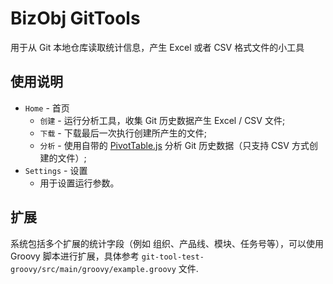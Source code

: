 BizObj GitTools
=================



用于从 Git 本地仓库读取统计信息，产生 Excel 或者 CSV 格式文件的小工具



## 使用说明

- `Home` - 首页
  - `创建` - 运行分析工具，收集 Git 历史数据产生 Excel / CSV 文件;
  - `下载` - 下载最后一次执行创建所产生的文件;
  - `分析` - 使用自带的 [PivotTable.js](https://pivottable.js.org) 分析 Git 历史数据（只支持 CSV 方式创建的文件）;
- `Settings` - 设置
  - 用于设置运行参数。

## 扩展

系统包括多个扩展的统计字段（例如 组织、产品线、模块、任务号等），可以使用 Groovy 脚本进行扩展，具体参考 `git-tool-test-groovy/src/main/groovy/example.groovy` 文件.

